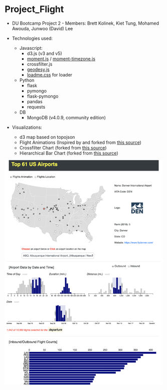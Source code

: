# Project_Flight
* DU Bootcamp Project 2 - Members: Brett Kolinek, Kiet Tung, Mohamed Awouda, Junwoo (David) Lee

* Technologies used:
  * Javascript:
    * d3.js (v3 and v5)
    * <a href="https://momentjs.com/">moment.js</a> / <a href="https://momentjs.com/timezone/">moment-timezone.js</a>
    * crossfilter.js 
    * <a href="https://www.movable-type.co.uk/scripts/geodesy/docs/index.html">geodesy.js</a>
    * <a href="https://www.cssscript.com/mobile-first-css-loader-library-loadme/">loadme.css</a> for loader
  * Python
    * flask
    * pymongo
    * flask-pymongo
    * pandas
    * requests
  * DB
    * MongoDB (v4.0.9, community edition)

* Visualizations:
  * d3 map based on topojson
  * Flight Animations (Inspired by and forked from <a href="http://www.tnoda.com/blog/2014-04-02/">this source</a>)
  * Crossfilter Chart (forked from <a href="http://crossfilter.github.io/crossfilter/">this source</a>)
  * Hierarchical Bar Chart (forked from <a href="https://observablehq.com/@d3/hierarchical-bar-chart">this source</a>)
    
<img src="https://github.com/junwoo77lee/Project_Flight/blob/master/project_flight_demo_img.png" alt="flight_aviation">
